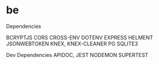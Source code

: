 # be
Dependencies

BCRYPTJS
CORS
CROSS-ENV
DOTENV
EXPRESS
HELMENT
JSONWEBTOKEN
KNEX,
KNEX-CLEANER
PG
SQLITE3

Dev Dependencies 
APIDOC,
JEST
NODEMON
SUPERTEST